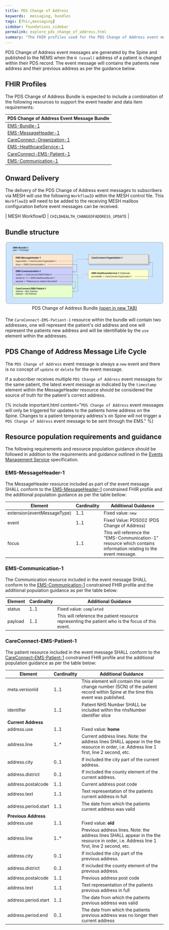 ```yaml
---
title: PDS Change of Address 
keywords:  messaging, bundles
tags: [fhir,messaging]
sidebar: foundations_sidebar
permalink: explore_pds_change_of_address.html
summary: "The FHIR profiles used for the PDS Change of Address event message bundle"
---
```


PDS Change of Address event messages are generated by the Spine and published to the NEMS when the `H (usual)` address of a patient is changed within their PDS record. The event message will contains the patients new address and their previous address as per the guidance below.


## FHIR Profiles ##

The PDS Change of Address Bundle is expected to include a combination of the following resources to support the event header and data item requirements:

| PDS Change of Address Event Message Bundle |
|--------------------------------------------|
| [EMS-Bundle-1](https://fhir.nhs.uk/STU3/StructureDefinition/EMS-Bundle-1)                              |
| [EMS-MessageHeader-1](https://fhir.nhs.uk/STU3/StructureDefinition/EMS-MessageHeader-1) |
| [CareConnect-Organization-1](https://fhir.hl7.org.uk/STU3/StructureDefinition/CareConnect-Organization-1)                |
| [EMS-HealthcareService-1](https://fhir.nhs.uk/STU3/StructureDefinition/EMS-HealthcareService-1)                   |
| [CareConnect-EMS-Patient-1](https://fhir.nhs.uk/STU3/StructureDefinition/CareConnect-EMS-Patient-1)                     |
| [EMS-Communication-1](https://fhir.nhs.uk/STU3/StructureDefinition/EMS-Communication-1)                       |


## Onward Delivery ##

The delivery of the PDS Change of Address event messages to subscribers via MESH will use the following `WorkflowID` within the MESH control file. This `WorkflowID` will need to be added to the receiving MESH mailbox configuration before event messages can be received.

| MESH WorkflowID | `CHILDHEALTH_CHANGEOFADDRESS_UPDATE` |


## Bundle structure

<div style="text-align:center; margin-bottom:20px" >
	<a href="images/explore/change_of_address_bundle.png" target="_blank"><img src="images/explore/change_of_address_bundle.png"></a>
	PDS Change of Address Bundle <a href="images/explore/change_of_address_bundle.png" target="_blank">(open in new TAB)</a>
</div>

The `CareConnect-EMS-Patient-1` resource within the bundle will contain two addresses, one will represent the patient's old address and one will represent the patients new address and will be identifiable by the `use` element within the addresses.


## PDS Change of Address Message Life Cycle ##

The `PDS Change of Address` event message is always a `new` event and there is no concept of `update` or `delete` for the event message.

If a subscriber receives multiple `PDS Change of Address` event messages for the same patient, the latest event message as indicated by the `timestamp` element within the MessageHeader resource should be considered the source of truth for the patient's correct address.

{% include important.html content="`PDS Change of Address` event messages will only be triggered for updates to the patients home address on the Spine. Changes to a patient temporary address's on Spine will not trigger a `PDS Change of Address` event message to be sent through the EMS." %}



## Resource population requirements and guidance ##

The following requirements and resource population guidance should be followed in addition to the requirements and guidance outlined in the [Events Management Service](https://developer.nhs.uk/apis/ems-beta/explore_event_header_information.html) specification.


### EMS-MessageHeader-1

The MessageHeader resource included as part of the event message SHALL conform to the [EMS-MessageHeader-1](https://fhir.nhs.uk/STU3/StructureDefinition/EMS-MessageHeader-1) constrained FHIR profile and the additional population guidance as per the table bellow:

| Element | Cardinality | Additional Guidance |
| --- | --- | --- |
| extension(eventMessageType) | 1..1 | Fixed value: `new` |
| event | 1..1 | Fixed Value: PDS002 (PDS Change of Address) |
| focus | 1..1 | This will reference the "EMS-Communication-1" resource which contains information relating to the event message. |


### EMS-Communication-1

The Communication resource included in the event message SHALL conform to the [EMS-Communication-1](https://fhir.nhs.uk/STU3/StructureDefinition/EMS-Communication-1) constrained FHIR profile and the additional population guidance as per the table below:

| Element | Cardinality | Additional Guidance |
| --- | --- | --- |
| status | 1..1 | Fixed value: `completed` |
| payload | 1..1 | This will reference the patient resource representing the patient who is the focus of this event. |


### CareConnect-EMS-Patient-1

The patient resource included in the event message SHALL conform to the [CareConnect-EMS-Patient-1](https://fhir.nhs.uk/STU3/StructureDefinition/CareConnect-EMS-Patient-1) constrained FHIR profile and the additional population guidance as per the table below:

| Element | Cardinality | Additional Guidance |
| --- | --- | --- |
| meta.versionId | 1..1 | This element will contain the serial change number (SCN) of the patient record within Spine at the time this event was published. |
| identifier | 1..1 | Patient NHS Number SHALL be included within the nhsNumber identifier slice |
| **Current Address** |
| address.use | 1..1 | Fixed value: **home** |
| address.line | 1..* | Current address lines. Note: the address lines SHALL appear in the the resource in order, i.e. Address line 1 first, line 2 second, etc. |
| address.city | 0..1 | If included the city part of the current address. |
| address.district | 0..1 | If included the county element of the current address. |
| address.postalcode | 1..1 | Current address post code |
| address.text | 1..1 | Text representation of the patients current address in full |
| address.period.start | 1..1 | The date from which the patients current address was valid |
| **Previous Address** |
| address.use | 1..1 | Fixed value: **old** |
| address.line | 1..* | Previous address lines. Note: the address lines SHALL appear in the the resource in order, i.e. Address line 1 first, line 2 second, etc. |
| address.city | 0..1 | If included the city part of the previous address. |
| address.district | 0..1 | If included the county element of the previous address. |
| address.postalcode | 1..1 | Previous address post code |
| address.text | 1..1 | Text representation of the patients previous address in full |
| address.period.start | 1..1 | The date from which the patients previous address was valid |
| address.period.end | 0..1 | The date from which the patients previous address was no longer their current address |

